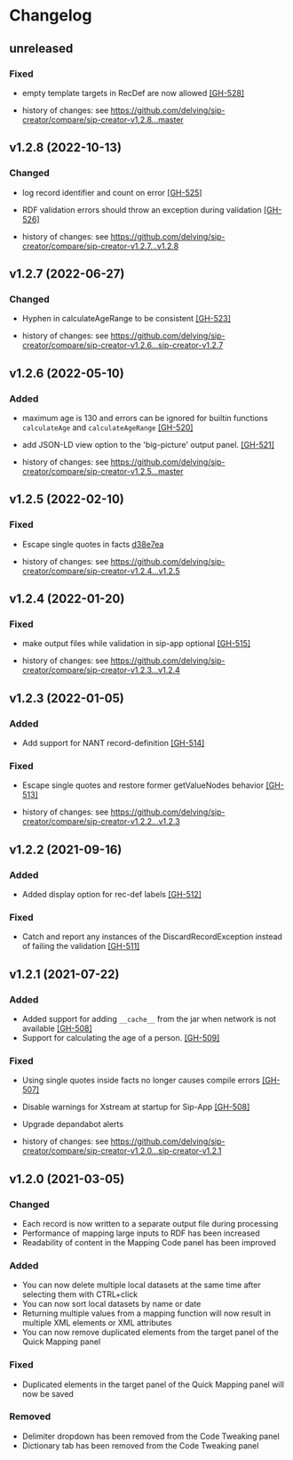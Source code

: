 # Changelog

## unreleased

### Fixed

- empty template targets in RecDef are now allowed [[GH-528]](https://github.com/delving/sip-creator/pull/528)
 
- history of changes: see https://github.com/delving/sip-creator/compare/sip-creator-v1.2.8...master

## v1.2.8 (2022-10-13)

### Changed

- log record identifier and count on error [[GH-525]](https://github.com/delving/sip-creator/pull/525)
- RDF validation errors should throw an exception during validation [[GH-526]](https://github.com/delving/sip-creator/pull/526)

- history of changes: see https://github.com/delving/sip-creator/compare/sip-creator-v1.2.7...v1.2.8

## v1.2.7 (2022-06-27)

### Changed

- Hyphen in calculateAgeRange to be consistent [[GH-523]](https://github.com/delving/sip-creator/pull/523)

- history of changes: see https://github.com/delving/sip-creator/compare/sip-creator-v1.2.6...sip-creator-v1.2.7

## v1.2.6 (2022-05-10)

### Added

- maximum age is 130 and errors can be ignored for builtin functions `calculateAge` and `calculateAgeRange` [[GH-520]](https://github.com/delving/sip-creator/pull/520) 
- add JSON-LD view option to the 'big-picture' output panel. [[GH-521]](https://github.com/delving/sip-creator/pull/521)
 
- history of changes: see https://github.com/delving/sip-creator/compare/sip-creator-v1.2.5...master

## v1.2.5 (2022-02-10)

### Fixed
 
-  Escape single quotes in facts [d38e7ea](https://github.com/delving/hub3/commit/d38e7ea00484010aa62e609b22adc0757023fb24)

- history of changes: see https://github.com/delving/sip-creator/compare/sip-creator-v1.2.4...v1.2.5

## v1.2.4 (2022-01-20)

### Fixed

- make output files while validation in sip-app optional [[GH-515]](https://github.com/delving/sip-creator/pull/515)

- history of changes: see https://github.com/delving/sip-creator/compare/sip-creator-v1.2.3...v1.2.4

## v1.2.3 (2022-01-05)

### Added

- Add support for NANT record-definition [[GH-514]](https://github.com/delving/sip-creator/pull/514)

### Fixed

- Escape single quotes and restore former getValueNodes behavior [[GH-513]](https://github.com/delving/sip-creator/pull/513)

- history of changes: see https://github.com/delving/sip-creator/compare/sip-creator-v1.2.2...v1.2.3

## v1.2.2 (2021-09-16)

### Added 

- Added display option for rec-def labels  [[GH-512]](https://github.com/delving/sip-creator/pull/512)

### Fixed

- Catch and report any instances of the DiscardRecordException instead of failing the validation [[GH-511]](https://github.com/delving/sip-creator/pull/511)

## v1.2.1 (2021-07-22)

### Added

- Added support for adding ``__cache__`` from the jar when network is not available [[GH-508]](https://github.com/delving/sip-creator/pull/508)
- Support for calculating the age of a person. [[GH-509]](https://github.com/delving/sip-creator/pull/509)

### Fixed

- Using single quotes inside facts no longer causes compile errors [[GH-507]](https://github.com/delving/sip-creator/pull/507)
- Disable warnings for Xstream at startup for Sip-App [[GH-508]](https://github.com/delving/sip-creator/pull/508)
- Upgrade depandabot alerts

- history of changes: see https://github.com/delving/sip-creator/compare/sip-creator-v1.2.0...sip-creator-v1.2.1

## v1.2.0 (2021-03-05)

### Changed
- Each record is now written to a separate output file during processing
- Performance of mapping large inputs to RDF has been increased
- Readability of content in the Mapping Code panel has been improved

### Added
- You can now delete multiple local datasets at the same time after selecting them with CTRL+click
- You can now sort local datasets by name or date
- Returning multiple values from a mapping function will now result in multiple XML elements or XML attributes
- You can now remove duplicated elements from the target panel of the Quick Mapping panel

### Fixed
- Duplicated elements in the target panel of the Quick Mapping panel will now be saved

### Removed
- Delimiter dropdown has been removed from the Code Tweaking panel
- Dictionary tab has been removed from the Code Tweaking panel
